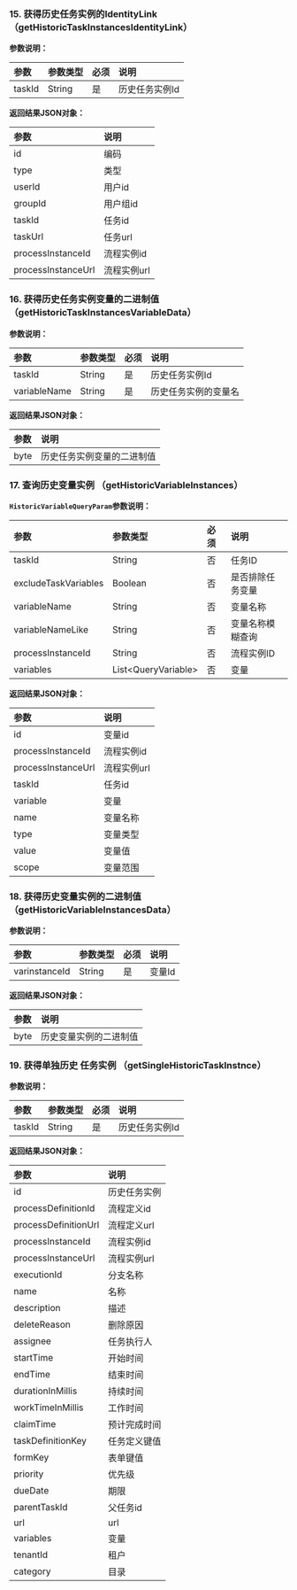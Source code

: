 ### 

### 15. 获得历史任务实例的IdentityLink（getHistoricTaskInstancesldentityLink）

**参数说明：**

| **参数** | **参数类型** | **必须** | **说明** |
| :--- | :--- | :--- | :--- |
| taskId | String | 是 | 历史任务实例Id |

**返回结果JSON对象：**

| **参数** | **说明** |
| :--- | :--- |
| id | 编码 |
| type | 类型 |
| userId | 用户id |
| groupId | 用户组id |
| taskId | 任务id |
| taskUrl | 任务url |
| processInstanceId | 流程实例id |
| processInstanceUrl | 流程实例url |



### 16. 获得历史任务实例变量的二进制值（getHistoricTaskInstancesVariableData）

**参数说明：**

| **参数** | **参数类型** | **必须** | **说明** |
| :--- | :--- | :--- | :--- |
| taskId | String | 是 | 历史任务实例Id |
| variableName | String | 是 | 历史任务实例的变量名 |

**返回结果JSON对象：**

| **参数** | **说明** |
| :--- | :--- |
| byte | 历史任务实例变量的二进制值 |

### 

### 17. 查询历史变量实例 （getHistoricVariableInstances）

**`HistoricVariableQueryParam`参数说明：**

| **参数** | **参数类型** | **必须** | **说明** |
| :--- | :--- | :--- | :--- |
| taskId | String | 否 | 任务ID |
| excludeTaskVariables | Boolean | 否 | 是否排除任务变量 |
| variableName | String | 否 | 变量名称 |
| variableNameLike | String | 否 | 变量名称模糊查询 |
| processInstanceId | String | 否 | 流程实例ID |
| variables | List&lt;QueryVariable&gt; | 否 | 变量 |

**返回结果JSON对象：**

| **参数** | **说明** |
| :--- | :--- |
| id | 变量id |
| processInstanceId | 流程实例id |
| processInstanceUrl | 流程实例url |
| taskId | 任务id |
| variable | 变量 |
| name | 变量名称 |
| type | 变量类型 |
| value | 变量值 |
| scope | 变量范围 |

### 

### 18. 获得历史变量实例的二进制值（getHistoricVariableInstancesData）

**参数说明：**

| **参数** | **参数类型** | **必须** | **说明** |
| :--- | :--- | :--- | :--- |
| varinstanceId | String | 是 | 变量Id |

**返回结果JSON对象：**

| **参数** | **说明** |
| :--- | :--- |
| byte | 历史变量实例的二进制值 |



### 19. 获得单独历史 任务实例 （getSingleHistoricTaskInstnce）

**参数说明：**

| **参数** | **参数类型** | **必须** | **说明** |
| :--- | :--- | :--- | :--- |
| taskId | String | 是 | 历史任务实例Id |

**返回结果JSON对象：**

| **参数** | **说明** |
| :--- | :--- |
| id | 历史任务实例 |
| processDefinitionId | 流程定义id |
| processDefinitionUrl | 流程定义url |
| processInstanceId | 流程实例id |
| processInstanceUrl | 流程实例url |
| executionId | 分支名称 |
| name | 名称 |
| description | 描述 |
| deleteReason | 删除原因 |
| assignee | 任务执行人 |
| startTime | 开始时间 |
| endTime | 结束时间 |
| durationInMillis | 持续时间 |
| workTimeInMillis | 工作时间 |
| claimTime | 预计完成时间 |
| taskDefinitionKey | 任务定义键值 |
| formKey | 表单键值 |
| priority | 优先级 |
| dueDate | 期限 |
| parentTaskId | 父任务id |
| url | url |
| variables | 变量 |
| tenantId | 租户 |
| category | 目录 |



